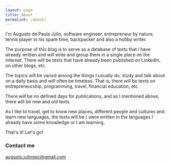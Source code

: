 ```yaml
---
layout: page
title: About
permalink: /about/
---
```


I'm Augusto de Paula Júlio, software engineer, entrepreneur by nature, tennis player in his spare time, backpacker and also a hobby writer.

The purpose of this blog is to serve as a database of texts that I have already written and will write and group them in a single place on the internet. There will be texts that have already been published on LinkedIn, on other blogs, etc.

The topics will be varied among the things I usually do, study and talk about on a daily basis and will often be timeless. That is, there will be texts on entrepreneurship, programming, travel, financial education, etc.

There will be no defined days for publications, and as I mentioned above, there will be new and old texts.

As I like to travel, get to know new places, different people and cultures and learn new languages, the texts will be / were written in the languages I already have some knowledge or I am learning.

That's it! Let's go!

### Contact me

[augusto.juliogec@gmail.com](mailto:augusto.juliogec@gmail.com)
